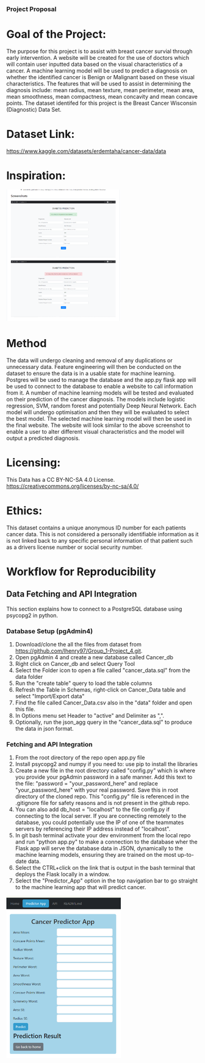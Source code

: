 ### Project Proposal

# Goal of the Project:
The purpose for this project is to assist with breast cancer survial through early intervention. A website will be created for the use of doctors which will contain user inputted data based on the visual characteristics of a cancer. A machine learning model will be used to predict a diagnosis on whether the identified cancer is Benign or Malignant based on these visual characteristics. The features that will be used to assist in determining the diagnosis include: mean radius, mean texture, mean perimeter, mean area, mean smoothness, mean compactness, mean concavity and mean concave points. The dataset identifed for this project is the Breast Cancer Wisconsin (Diagnostic) Data Set. 

# Dataset Link: 
https://www.kaggle.com/datasets/erdemtaha/cancer-data/data

# Inspiration:
<img src="https://github.com/CathyMatthee/predictor_app/blob/main/images/proposal.png" alt="Proposal Inspiration" width="300"/>

# Method
The data will undergo cleaning and removal of any duplications or unnecessary data. Feature engineering will then be conducted on the dataset to ensure the data is in a usable state for machine learning. Postgres will be used to manage the database and the app.py flask app will be used to connect to the database to enable a website to call information from it. A number of machine learning models will be tested and evaluated on their prediction of the cancer diagnosis. The models include logistic regression, SVM, random forest and potentially Deep Neural Network. Each model will undergo optimisation and then they will be evaluated to select the best model. The selected machine learning model will then be used in the final website. The website will look similar to the above screenshot to enable a user to alter different visual characteristics and the model will output a predicted diagnosis.

# Licensing:
This Data has a CC BY-NC-SA 4.0 License.
https://creativecommons.org/licenses/by-nc-sa/4.0/

# Ethics:
This dataset contains a unique anonymous ID number for each patients cancer data. This is not considered a personally identifiable information as it is not linked back to any specific personal information of that patient such as a drivers license number or social security number.

# Workflow for Reproducibility

## Data Fetching and API Integration

This section explains how to connect to a PostgreSQL database using psycopg2 in python.

### Database Setup (pgAdmin4)
1. Download/clone the all the files from dataset from https://github.com/lhenry97/Group_1-Project_4.git.
2. Open pgAdmin 4 and create a new database called Cancer_db
3. Right click on Cancer_db and select Query Tool
4. Select the Folder icon to open a file called "cancer_data.sql" from the data folder
5. Run the "create table" query to load the table columns
6. Refresh the Table in Schemas, right-click on Cancer_Data table and select "Import/Export data"
7. Find the file called Cancer_Data.csv also in the "data" folder and open this file.
8. In Options menu set Header to "active" and Delimiter as ",".
9. Optionally, run the json_agg query in the "cancer_data.sql" to produce the data in json format.

### Fetching and API Integration
1. From the root directory of the repo open app.py file
2. Install psycopg2 and numpy if you need to: use pip to install the libraries
3. Create a new file in the root directory called "config.py" which is where you provide your pgAdmin password in a safe manner. Add this text to the file: "password = "your_password_here" and replace "your_password_here" with your real password. 
    Save this in root directory of the cloned repo.
    This "config.py" file is referenced in the .gitignore file for safety reasons and is not present in the github repo. 
4. You can also add db_host = "localhost" to the file config.py if connecting to the local server.
    If you are connecting remotely to the database, you could potentially use the IP of one of the teammates servers by referencing their IP address instead of "localhost".
5. In git bash terminal activate your dev environment from the local repo and run "python app.py" to make a connection to the database wher the Flask app will serve the database data in JSON, dynamically to the machine learning models, ensuring they are trained on the most up-to-date data. 
6. Select the CTRL+click on the link that is output in the bash terminal that deploys the Flask locally in a window.
7. Select the "Predictor_App" option in the top navigation bar to go straight to the machine learning app that will predict cancer.
<img src="https://github.com/CathyMatthee/predictor_app/blob/main/images/Predictor%20App.png" alt="Predictor App" width="300"/>
